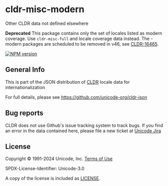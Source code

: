 # cldr-misc-modern

Other CLDR data not defined elsewhere

**Deprecated** This package contains only the set of locales listed as modern coverage. Use `cldr-misc-full` and locale coverage data instead. The -modern packages are scheduled to be removed in v46, see [CLDR-16465](https://unicode-org.atlassian.net/browse/CLDR-16465).


[![NPM version](https://img.shields.io/npm/v/cldr-misc-modern.svg?style=flat)](https://www.npmjs.org/package/cldr-misc-modern)

## General Info

This is part of the JSON distribution of [CLDR](https://cldr.unicode.org/)
locale data for internationalization

For full details, please see <https://github.com/unicode-org/cldr-json>

## Bug reports

CLDR does not use Github's issue tracking system to track bugs.  If you find an error in
the data contained here, please file a new ticket at [Unicode Jira](https://unicode-org.atlassian.net/projects/CLDR/issues)

## License

Copyright © 1991-2024 Unicode, Inc.
[Terms of Use](http://www.unicode.org/copyright.html)

SPDX-License-Identifier: Unicode-3.0

A copy of the license is included as [LICENSE](./LICENSE).
